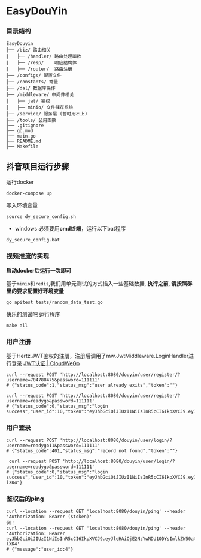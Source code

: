 # EasyDouYin

### 目录结构

```
EasyDouyin 
├── /biz/ 路由相关
|   ├── /handler/ 路由处理函数
|   ├── /resp/    响应结构体
|   ├── /router/  路由注册
├── /configs/ 配置文件
├── /constants/ 常量
├── /dal/ 数据库操作
├── /middleware/ 中间件相关
│   ├── jwt/ 鉴权
│   ├── minio/ 文件储存系统
├── /service/ 服务层 (暂时用不上)
├── /tools/ 公用函数
├── .gitignore
├── go.mod
├── main.go
├── README.md
├── Makefile
```



## 抖音项目运行步骤

运行docker
```shell
docker-compose up
```
写入环境变量
```shell
source dy_secure_config.sh
```
* windows 必须要用**cmd终端**，运行以下bat程序
```shell
dy_secure_config.bat
```
### 视频推流的实现

**启动docker后运行一次即可**

基于`minio`和`redis`,我们用单元测试的方式插入一些基础数据, **执行之前, 请按照群里的要求配置好环境变量**

```shell
go apitest tests/random_data_test.go
```
快乐的测试吧 运行程序
```shell
make all
```

### 用户注册
基于Hertz.JWT鉴权的注册，注册后调用了mw.JwtMiddleware.LoginHandler进行登录
[JWT认证 | CloudWeGo](https://www.cloudwego.io/zh/docs/hertz/tutorials/basic-feature/middleware/jwt/)
```shell
curl --request POST 'http://localhost:8080/douyin/user/register/?username=704788475&password=111111'
# {"status_code":1,"status_msg":"user already exits","token":""}

curl --request POST 'http://localhost:8080/douyin/user/register/?username=readygo&password=111111'
# {"status_code":0,"status_msg":"login success","user_id":10,"token":"eyJhbGciOiJIUzI1NiIsInR5cCI6IkpXVCJ9.eyJleHAiOjE2NzYwNDU0NzAsImlkZW50aXR5IjoicmVhZHlnbyIsIm9yaWdfaWF0IjoxNjc2MDQxODcwfQ.3G05OinRGLYDGlsDz5zt4XJX4UnjW6XnILRk1SvK2gM"}
```
### 用户登录
```shell
curl --request POST 'http://localhost:8080/douyin/user/login/?username=readygo11&password=111111'
# {"status_code":401,"status_msg":"record not found","token":""}

 curl --request POST 'http://localhost:8080/douyin/user/login/?username=readygo&password=111111'
# {"status_code":0,"status_msg":"login success","user_id":10,"token":"eyJhbGciOiJIUzI1NiIsInR5cCI6IkpXVCJ9.eyJleHAiOjE2NzYwNDU1ODYsImlkZW50aXR5IjoicmVhZHlnbyIsIm9yaWdfaWF0IjoxNjc2MDQxOTg2fQ.BIMU_OS2CLrmmN1vrW0XWkFwaPPu5gPtViBAnw-lXK4"}
```

### 鉴权后的ping
```shell
curl --location --request GET 'localhost:8080/douyin/ping' --header 'Authorization: Bearer ($token)'
例：
curl --location --request GET 'localhost:8080/douyin/ping' --header 'Authorization: Bearer eyJhbGciOiJIUzI1NiIsInR5cCI6IkpXVCJ9.eyJleHAiOjE2NzYwNDU1ODYsImlkZW50aXR5IjoicmVhZHlnbyIsIm9yaWdfaWF0IjoxNjc2MDQxOTg2fQ.BIMU_OS2CLrmmN1vrW0XWkFwaPPu5gPtViBAnw-lXK4'
# {"message":"user_id:4"}
```